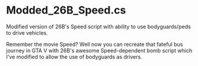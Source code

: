 # Modded_26B_Speed.cs
Modified version of 26B's Speed script with ability to use bodyguards/peds to drive vehicles.

Remember the movie Speed? Well now you can recreate that fateful bus journey in GTA V with 26B's awesome Speed-dependent bomb script which I've modified to allow the use of bodyguards as drivers. 
